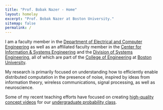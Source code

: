 ```yaml
---
title: "Prof. Bobak Nazer - Home"
layout: homelay
excerpt: "Prof. Bobak Nazer at Boston University."
sitemap: false
permalink: /
---
```


I am a faculty member in the [Department of Electrical and
Computer Engineering](http://www.bu.edu/eng/departments/ece/) as well as an affiliated faculty member in the [Center for Information & Systems Engineering](http://www.bu.edu/systems) and the [Division of Systems Engineering](http://www.bu.edu/se), all of which are part of the [College of Engineering](http://www.bu.edu/eng) at [Boston University](http://www.bu.edu). 

My research is primarily focused on understanding how to efficiently enable distributed computation in the presence of noise, inspired by ideas from information theory, wireless communications, signal processing, as well as neuroscience.

Some of my recent teaching efforts have focused on creating [high-quality concept videos](https://www.youtube.com/playlist?list=PLBV8cFFHvjMrrpoaRzHqu3dkCNZAiWMu2) for our [undergraduate probability class](https://probstatdata.bu.edu).

